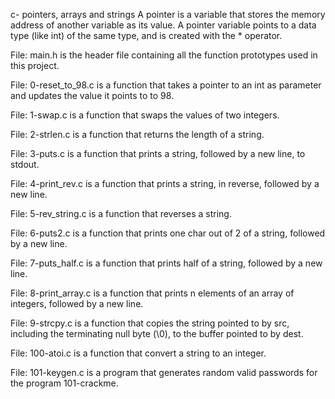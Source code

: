 c- pointers, arrays and strings
A pointer is a variable that stores the memory address of another variable as its value. A pointer variable points to a data type (like int) of the same type, and is created with the * operator.

File: main.h is the header file containing all the function prototypes used in this project.



File: 0-reset_to_98.c is a function that takes a pointer to an int as parameter and updates the value it points to to 98.



File: 1-swap.c is a function that swaps the values of two integers.



File: 2-strlen.c is a function that returns the length of a string.



File: 3-puts.c is a function that prints a string, followed by a new line, to stdout.



File: 4-print_rev.c is a function that prints a string, in reverse, followed by a new line.



File: 5-rev_string.c is a function that reverses a string.



File: 6-puts2.c is a function that prints one char out of 2 of a string, followed by a new line.



File: 7-puts_half.c is a function that prints half of a string, followed by a new line.



File: 8-print_array.c is a function that prints n elements of an array of integers, followed by a new line.



File: 9-strcpy.c is a function that copies the string pointed to by src, including the terminating null byte (\0), to the buffer pointed to by dest.



File: 100-atoi.c is a function that convert a string to an integer.



File: 101-keygen.c is a program that generates random valid passwords for the program 101-crackme.



